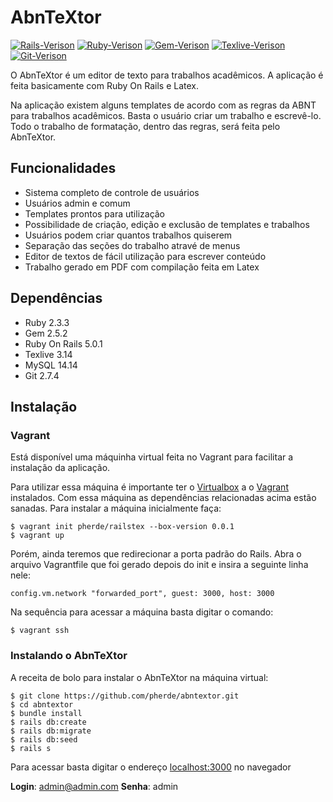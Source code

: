 # AbnTeXtor

[![Rails-Verison](https://img.shields.io/badge/Rails-5.0.1-red.svg)](http://rubyonrails.org/)
[![Ruby-Verison](https://img.shields.io/badge/Ruby-2.3.3-orange.svg)](http://rubyonrails.org/)
[![Gem-Verison](https://img.shields.io/badge/Gem-2.5.2-yellow.svg)](http://rubyonrails.org/)
[![Texlive-Verison](https://img.shields.io/badge/Texlive-3.14-green.svg)](http://rubyonrails.org/)
[![Git-Verison](https://img.shields.io/badge/Git-2.7.4-blue.svg)](http://rubyonrails.org/)

O AbnTeXtor é um editor de texto para trabalhos acadêmicos. A aplicação é feita basicamente com Ruby On Rails e Latex. 

Na aplicação existem alguns templates de acordo com as regras da ABNT para trabalhos acadêmicos. Basta o usuário criar um trabalho e escrevê-lo. Todo o trabalho de formatação, dentro das regras, será feita pelo AbnTeXtor.

## Funcionalidades

* Sistema completo de controle de usuários
* Usuários admin e comum
* Templates prontos para utilização
* Possibilidade de criação, edição e exclusão de templates e trabalhos
* Usuários podem criar quantos trabalhos quiserem
* Separação das seções do trabalho atravé de menus
* Editor de textos de fácil utilização para escrever conteúdo
* Trabalho gerado em PDF com compilação feita em Latex

## Dependências

* Ruby 2.3.3
* Gem 2.5.2
* Ruby On Rails 5.0.1
* Texlive 3.14
* MySQL 14.14
* Git 2.7.4

## Instalação

### Vagrant

Está disponível uma máquinha virtual feita no Vagrant para facilitar a instalação da aplicação.

Para utilizar essa máquina é importante ter o [Virtualbox](https://www.virtualbox.org/) a o [Vagrant](https://www.vagrantup.com/) instalados. Com essa máquina as dependências relacionadas acima estão sanadas. Para instalar a máquina inicialmente faça:

```
$ vagrant init pherde/railstex --box-version 0.0.1
$ vagrant up
```

Porém, ainda teremos que redirecionar a porta padrão do Rails. Abra o arquivo Vagrantfile que foi gerado depois do init e insira a seguinte linha nele:

```
config.vm.network "forwarded_port", guest: 3000, host: 3000
```

Na sequência para acessar a máquina basta digitar o comando:

```
$ vagrant ssh
```

### Instalando o AbnTeXtor

A receita de bolo para instalar o AbnTeXtor na máquina virtual:

```
$ git clone https://github.com/pherde/abntextor.git
$ cd abntextor
$ bundle install
$ rails db:create
$ rails db:migrate
$ rails db:seed
$ rails s
```

Para acessar basta digitar o endereço [localhost:3000](localhost:300) no navegador

**Login**: admin@admin.com
**Senha**: admin